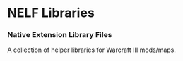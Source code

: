 # NELF Libraries #
### Native Extension Library Files ###
A collection of helper libraries for Warcraft III mods/maps.

